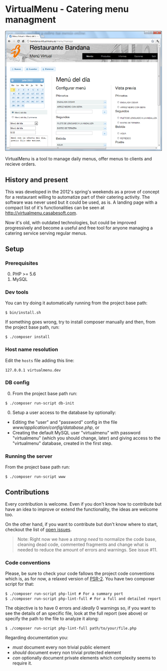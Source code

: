 # VirtualMenu - Catering menu managment

![VirtualMenu menu managment](docs/img/VirtualMenu_Menu_Manage_demo00.png)

VirtualMenu is a tool to manage daily menus, offer menus to clients and recieve orders.

## History and present

This was developed in the 2012's spring's weekends as a prove of concept for a restaurant willing to automatize part of their catering activity. The software was never used but it could be used, as is. A landing page with a compact list of it's functionalities can be seen at http://virtualmenu.casabesoft.com.

Now it's old, with outdated technologies, but could be improved progressively and become a useful and free tool for anyone managing a catering service serving regular menus.

## Setup

### Prerequisites

0. PHP >= 5.6
0. MySQL

### Dev tools

You can try doing it automatically running from the project base path:
```
$ bin/install.sh
```
If something goes wrong, try to install composer manually and then, from the project base path, run:
```
$ ./composer install
```

### Host name resolution

Edit the `hosts` file adding this line:
```
127.0.0.1 virtualmenu.dev
```

### DB config

0. From the project base path run:
```
$ ./composer run-script db-init
```
0. Setup a user access to the database by optionally:
  - Editing the "user" and "password" config in the file _www/application/config/database.php_, or
  - Creating the default MySQL user "virtualmenu" with password "virtualmenu" (which you should change, later) and giving access to the "virtualmenu" database, created in the first step.

### Running the server

From the project base path run:
```
$ ./composer run-script www
```

## Contributions

Every contribution is welcome. Even if you don't know how to contribute but have an idea to improve or extend the functionality, the ideas are welcome too.

On the other hand, if you want to contribute but don't know where to start, checkout the list of [open issues](https://github.com/CasabeSoft/virtualmenu/issues).

> Note: Right now we have a *strong need* to normalize the code base, cleaning dead code, commented fragments and change what is needed to reduce the amount of errors and warnings. See issue #11.

### Code conventions

Please, be sure to check your code fallows the project code conventions which is, as for now, a relaxed version of [PSR-2](http://www.php-fig.org/psr/psr-2/). You have two composer script for that:
```
$ ./composer run-script php-lint # For a summary port
$ ./composer run-script php-lint-full # For a full and detailed report
```
The objective is to have 0 errors and _ideally_ 0 warnings so, if you want to see the details of an specific file, look at the full report (see above) or specify the path to the file to analyze it along:
```
$ ./composer run-script php-lint-full path/to/your/file.php
```
Regarding documentation you:
  * *must* document every non trivial public element
  * *should* document every non trivial protected element
  * *can* optionally document private elements which complexity seems to require it.
